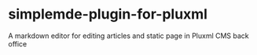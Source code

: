 # simplemde-plugin-for-pluxml
A markdown editor for editing articles and static page in Pluxml CMS back office
